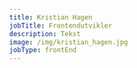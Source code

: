 ```yaml
---
title: Kristian Hagen
jobTitle: Frontendutvikler
description: Tekst
image: /img/kristian_hagen.jpg
jobType: frontEnd
---
```


